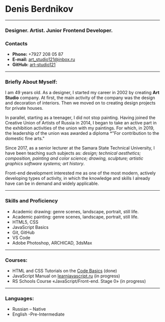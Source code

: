 # Denis Berdnikov
----
###  Designer.  Artist.  Junior Frontend Developer.
### Contacts
* __Phone:__ +7927 208 05 87
* __E-mail:__ art_studio121@inbox.ru
* __GitHub:__ [art-studio121](https://github.com/art-studio121)
----
### Briefly About Myself:
I am 49 years old. As a designer, I started my career in 2002 by creating __Art Studio__ company. At first, the main activity of the company was the design and decoration of interiors. Then we moved on to creating design projects for private houses.

In parallel, starting as a teenager, I did not stop painting. Having joined the Creative Union of Artists of Russia in 2014, I began to take an active part in the exhibition activities of the union with my paintings. For which, in 2019, the leadership of the union was awarded a diploma *"For contribution to the domestic fine arts."

Since 2017, as a senior lecturer at the Samara State Technical University, I have been teaching such subjects as: _design; technical aesthetics; composition, painting and color science; drawing, sculpture; artistic graphics software systems; art history_.

Front-end development interested me as one of the most modern, actively developing types of activity, in which the knowledge and skills I already have can be in demand and widely applicable.


----
### Skills and Proficiency
* Academic drawing:  genre scenes, landscape, portrait, still life.
* Academic painting:  genre scenes, landscape, portrait, still life.
* HTML5, CSS
* JavaScript Basics
* Git, GitHub
* VS Code
* Adobe Photoshop, ARCHICAD, 3dsMax
 ---- 
### Courses:
* HTML and CSS Tutorials on the [Code Basics](https://ru.code-basics.com/) (done)
* JavaScript Manual on [learnjavascript.ru](https://learn.javascript.ru/) (in progress)
* RS Schools Course «JavaScript/Front-end. Stage 0» (in progress)
----
### Languages:
* Russian – Native
* English -Pre-Intermediate
